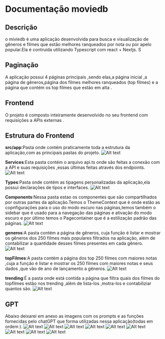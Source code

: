# Documentação moviedb
## Descrição 
o miviedb é uma aplicação desenvolvida para busca e visualização de gêneros e filmes que estão melhores ranqueados por nota ou por apelo popular.Ela é contruída
utilizando Typescript com react + Nextjs.
S
## Paginação
 A aplicação possui 4 páginas principais ,sendo elas,a página inicial ,a página de gêneros,página dos filmes melhores ranqueados (top filmes) e a página que contém os top filmes que estão em alta .

 ## Frontend 
 O projeto é composto inteiramente desenvolvido no seu frontend com requisições a APIs externas .

 ## Estrutura do Frontend

 **src/app**:Pasta onde contém praticamente toda a estrutura da aplicação,com as principais pastas do projeto.
  ![Alt text](./Documentation/images/img-2.png)

 **Services**:Esta pasta contém o arquivo api.ts onde são feitas a conexão com a API e suas requisições ,essas últimas feitas através dos endpoints.
 ![Alt text](./Documentation/images/img-1.png)

 **Types**:Pasta onde contém as tipagens personalizadas da aplicação,ela possui declarações de tipos e interfaces.
 ![Alt text](./Documentation/images/img-3.png)

 **Components**:Nessa pasta estao os componentes que são compartilhados por outras partes da aplicação.Temos o ThemeContext que é onde estão as copnfigurações 
 para o uso do modo escuro nas páginas,temos também o sidebar que é usado para a navegação das páginas e ativação do modo escuro e por último temos o Pagecontainer que é a estilização padrão das páginas.
![Alt text](./Documentation/images/img-4.png)

**generos**:A pasta contém a página de gêneros, cuja função é listar e mostrar os gêneros dos 250 filmes mais populares filtrados na aplicação, além de contabilizar a quantidade desses filmes presentes em cada gênero.
![Alt text](./Documentation/images/img-5.png)

**topFilmes**:A pasta contém a página dos top 250 filmes com maiores notas ,cuja a função é listar e mostrar os 250 filmes com maiores notas e seus dados ,que vão de ano de lançamento a gêneros.
![Alt text](./Documentation/images/img-6.png)

**trending**:É a pasta onde está contida a página que filtra quais dos filmes do topfilmes  estão nos trending ,além de lista-los ,motra-los e contabiliziar quantos são.
![Alt text](./Documentation/images/img.png)

## GPT
Abaixo deixarei em anexo as imagens com os prompts e as funções fornecidas pelo chatGPT que forma utilizadas nessa aplicação(todas em ordem ).
![Alt text](./Documentation/images/pergunta-genero-id.png)
![Alt text](./Documentation/images/metodo-genero-por-id.png)
![Alt text](./Documentation/images/pergunta-tirar-duplicada.png)
![Alt text](./Documentation/images/metodo-retirar-duplicada.png)
![Alt text](./Documentation/images/pergunta-calcular-media.png)
![Alt text](./Documentation/images/metodo-para-calcular-a-media.png)
![Alt text](./Documentation/images/pergunta-relembrando.png)
![Alt text](./Documentation/images/relembrando-metodos.png)
![Alt text](./Documentation/images/apresentação.png)


